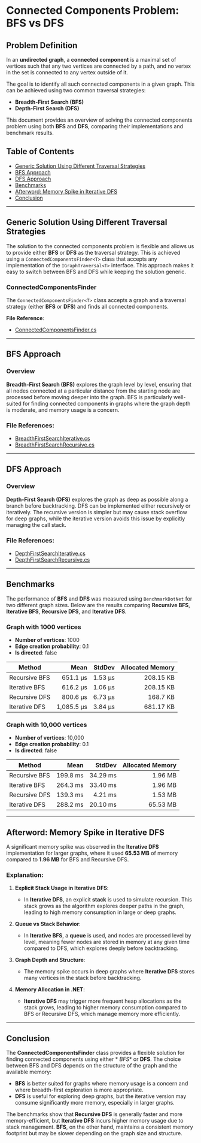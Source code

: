 # Connected Components Problem: BFS vs DFS

## Problem Definition

In an **undirected graph**, a **connected component** is a maximal set of vertices such that any two vertices are
connected by a path, and no vertex in the set is connected to any vertex outside of it.

The goal is to identify all such connected components in a given graph. This can be achieved using two common traversal
strategies:

- **Breadth-First Search (BFS)**
- **Depth-First Search (DFS)**

This document provides an overview of solving the connected components problem using both **BFS** and **DFS**, comparing
their implementations and benchmark results.

## Table of Contents

- [Generic Solution Using Different Traversal Strategies](#generic-solution-using-different-traversal-strategies)
- [BFS Approach](#bfs-approach)
- [DFS Approach](#dfs-approach)
- [Benchmarks](#benchmarks)
- [Afterword: Memory Spike in Iterative DFS](#afterword-memory-spike-in-iterative-dfs)
- [Conclusion](#conclusion)

---

## Generic Solution Using Different Traversal Strategies

The solution to the connected components problem is flexible and allows us to provide either **BFS** or **DFS** as the
traversal strategy. This is achieved using a `ConnectedComponentsFinder<T>` class that accepts any implementation of the
`IGraphTraversal<T>` interface. This approach makes it easy to switch between BFS and DFS while keeping the solution
generic.

### ConnectedComponentsFinder<T>

The `ConnectedComponentsFinder<T>` class accepts a graph and a traversal strategy (either **BFS** or **DFS**) and finds
all connected components.

**File Reference**:

- [ConnectedComponentsFinder.cs](../ConnectedComponentsFinder.cs)

---

## BFS Approach

### Overview

**Breadth-First Search (BFS)** explores the graph level by level, ensuring that all nodes connected at a particular
distance from the starting node are processed before moving deeper into the graph. BFS is particularly well-suited for
finding connected components in graphs where the graph depth is moderate, and memory usage is a concern.

### File References:

- [BreadthFirstSearchIterative.cs](../../../src/GraphAlgorithms/Traversals/Bfs/BreadthFirstSearchIterative.cs)
- [BreadthFirstSearchRecursive.cs](../../../src/GraphAlgorithms/Traversals/Bfs/BreadthFirstSearchRecursive.cs)

---

## DFS Approach

### Overview

**Depth-First Search (DFS)** explores the graph as deep as possible along a branch before backtracking. DFS can be
implemented either recursively or iteratively. The recursive version is simpler but may cause stack overflow for deep
graphs, while the iterative version avoids this issue by explicitly managing the call stack.

### File References:

- [DepthFirstSearchIterative.cs](../../../src/GraphAlgorithms/Traversals/Dfs/DepthFirstSearchIterative.cs)
- [DepthFirstSearchRecursive.cs](../../../src/GraphAlgorithms/Traversals/Dfs/DepthFirstSearchRecursive.cs)

---

## Benchmarks

The performance of **BFS** and **DFS** was measured using `BenchmarkDotNet` for two different graph sizes. Below are the
results comparing **Recursive BFS**, **Iterative BFS**, **Recursive DFS**, and **Iterative DFS**.

### Graph with 1000 vertices

- **Number of vertices**: 1000
- **Edge creation probability**: 0.1
- **Is directed**: false

| Method        |       Mean |  StdDev | Allocated Memory |
|---------------|-----------:|--------:|-----------------:|
| Recursive BFS |   651.1 μs | 1.53 μs |        208.15 KB |
| Iterative BFS |   616.2 μs | 1.06 μs |        208.15 KB |
| Recursive DFS |   800.6 μs | 6.73 μs |         168.7 KB |
| Iterative DFS | 1,085.5 μs | 3.84 μs |        681.17 KB |

### Graph with 10,000 vertices

- **Number of vertices**: 10,000
- **Edge creation probability**: 0.1
- **Is directed**: false

| Method        |     Mean |   StdDev | Allocated Memory |
|---------------|---------:|---------:|-----------------:|
| Recursive BFS | 199.8 ms | 34.29 ms |          1.96 MB |
| Iterative BFS | 264.3 ms | 33.40 ms |          1.96 MB |
| Recursive DFS | 139.3 ms |  4.21 ms |          1.53 MB |
| Iterative DFS | 288.2 ms | 20.10 ms |         65.53 MB |

---

## Afterword: Memory Spike in Iterative DFS

A significant memory spike was observed in the **Iterative DFS** implementation for larger graphs, where it used **65.53
MB** of memory compared to **1.96 MB** for BFS and Recursive DFS.

### Explanation:

1. **Explicit Stack Usage in Iterative DFS**:
    - In **Iterative DFS**, an explicit **stack** is used to simulate recursion. This stack grows as the algorithm
      explores deeper paths in the graph, leading to high memory consumption in large or deep graphs.

2. **Queue vs Stack Behavior**:
    - In **Iterative BFS**, a **queue** is used, and nodes are processed level by level, meaning fewer nodes are stored
      in memory at any given time compared to DFS, which explores deeply before backtracking.

3. **Graph Depth and Structure**:
    - The memory spike occurs in deep graphs where **Iterative DFS** stores many vertices in the stack before
      backtracking.

4. **Memory Allocation in .NET**:
    - **Iterative DFS** may trigger more frequent heap allocations as the stack grows, leading to higher memory
      consumption compared to BFS or Recursive DFS, which manage memory more efficiently.

---

## Conclusion

The **ConnectedComponentsFinder<T>** class provides a flexible solution for finding connected components using either *
*BFS** or **DFS**. The choice between BFS and DFS depends on the structure of the graph and the available memory:

- **BFS** is better suited for graphs where memory usage is a concern and where breadth-first exploration is more
  appropriate.
- **DFS** is useful for exploring deep graphs, but the iterative version may consume significantly more memory,
  especially in larger graphs.

The benchmarks show that **Recursive DFS** is generally faster and more memory-efficient, but **Iterative DFS** incurs
higher memory usage due to stack management. **BFS**, on the other hand, maintains a consistent memory footprint but may
be slower depending on the graph size and structure.